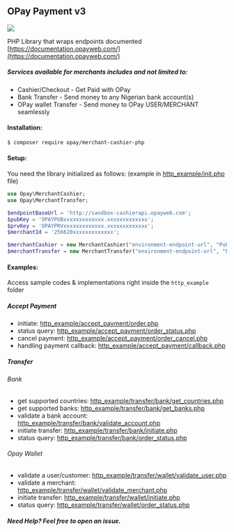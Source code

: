 ## OPay Payment v3

![](https://github.com/actions/opay-merchant-cashier-php/workflows/.github/workflows/php.yml/badge.svg)

PHP Library that wraps endpoints documented [https://documentation.opayweb.com/](https://documentation.opayweb.com/)

##### Services available for merchants includes and not limited to:
- Cashier/Checkout - Get Paid with OPay
- Bank Transfer - Send money to any Nigerian bank account(s)
- OPay wallet Transfer - Send money to OPay USER/MERCHANT seamlessly

#### Installation:
```sh
$ composer require opay/merchant-cashier-php
```

#### Setup:
You need the library initialized as follows: (example in [http_example/init.php](http_example/init.php) file)
```php
use Opay\MerchantCashier;
use Opay\MerchantTransfer;

$endpointBaseUrl = 'http://sandbox-cashierapi.opayweb.com';
$pubKey = 'OPAYPUBxxxxxxxxxxxxx.xxxxxxxxxxxxx';
$prvKey = 'OPAYPRVxxxxxxxxxxxxx.xxxxxxxxxxxxx';
$merchantId = '256620xxxxxxxxxxxxx';

$merchantCashier = new MerchantCashier("environment-endpoint-url", "Public_Key", "Private_Key",   "your-merchant-id");
$merchantTransfer = new MerchantTransfer("environment-endpoint-url", "Public_Key", "Private_Key",   "your-merchant-id");
```
#### Examples:
Access sample codes & implementations right inside the `http_example` folder

##### Accept Payment
- initiate: [http_example/accept_payment/order.php](http_example/accept_payment/order.php)
- status query: [http_example/accept_payment/order_status.php](http_example/accept_payment/order_status.php)
- cancel payment: [http_example/accept_payment/order_cancel.php](http_example/accept_payment/order_cancel.php)
- handling payment callback: [http_example/accept_payment/callback.php](http_example/accept_payment/callback.php)

##### Transfer
###### Bank
- get supported countries: [http_example/transfer/bank/get_countries.php](http_example/transfer/bank/get_countries.php)
- get supported banks: [http_example/transfer/bank/get_banks.php](http_example/transfer/bank/get_banks.php)
- validate a bank account: [http_example/transfer/bank/validate_account.php](http_example/transfer/bank/validate_account.php)
- initiate transfer: [http_example/transfer/bank/initiate.php](http_example/transfer/bank/initiate.php)
- status query: [http_example/transfer/bank/order_status.php](http_example/transfer/bank/order_status.php)

###### Opay Wallet
- validate a user/customer: [http_example/transfer/wallet/validate_user.php](http_example/transfer/wallet/validate_user.php)
- validate a merchant: [http_example/transfer/wallet/validate_merchant.php](http_example/transfer/wallet/validate_merchant.php)
- initiate transfer: [http_example/transfer/wallet/initiate.php](http_example/transfer/wallet/initiate.php)
- status query: [http_example/transfer/wallet/order_status.php](http_example/transfer/wallet/order_status.php)

##### Need Help? Feel free to open an issue.